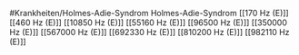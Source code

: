 #Krankheiten/Holmes-Adie-Syndrom
Holmes-Adie-Syndrom
[[170 Hz (E)]]
[[460 Hz (E)]]
[[10850 Hz (E)]]
[[55160 Hz (E)]]
[[96500 Hz (E)]]
[[350000 Hz (E)]]
[[567000 Hz (E)]]
[[692330 Hz (E)]]
[[810200 Hz (E)]]
[[982110 Hz (E)]]
